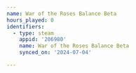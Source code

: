 ```yaml
---
name: War of the Roses Balance Beta
hours_played: 0
identifiers:
  - type: steam
    appid: '206980'
    name: War of the Roses Balance Beta
    synced_on: '2024-07-04'

---
```


